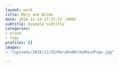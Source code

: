 ```yaml
---
layout: work
title: Mary and Wilma
date: 2018-11-24 17:37:53 -0800
subtitle: Example subtitle`
categories:
- brand
- logo
profiles: []
images:
- "/uploads/2018/11/25/MaryAndWilmaMainPage.jpg"

---
```

